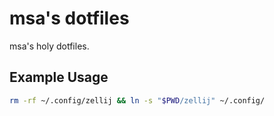 # msa's dotfiles

msa's holy dotfiles.

## Example Usage

```bash
rm -rf ~/.config/zellij && ln -s "$PWD/zellij" ~/.config/
```
